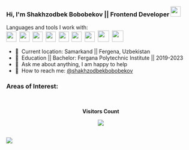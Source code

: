 ### Hi, I'm Shakhzodbek Bobobekov || Frontend Developer <img src="https://media.giphy.com/media/hvRJCLFzcasrR4ia7z/giphy.gif" width="27px" >
Languages and tools I work with:
<br />
<span><img src="https://www.freepnglogos.com/uploads/html5-logo-png/html5-logo-html-logo-10.png" width="27px" ></span>&nbsp;
<span><img src="https://www.yolearnonline.com/img/css.png" width="27px" ></span>&nbsp;
<span><img src="https://sass-lang.com/assets/img/styleguide/white-e44bed0d.png" width="27px"></span>&nbsp;
<span><img src="https://camo.githubusercontent.com/1a33aca11a0fc203add4b6a800e5c4d3c7a65f365951a1df4fd17a819a304961/68747470733a2f2f69636f6e2d6c6962726172792e636f6d2f696d616765732f622d69636f6e2f622d69636f6e2d302e6a7067" width="27px" ></span>&nbsp;
<span><img src="https://camo.githubusercontent.com/3e56f251862ac6fe76e946751b983eca573cdefd9dfd9f96be38e0f645f5e46d/68747470733a2f2f6272616e64736c6f676f732e636f6d2f77702d636f6e74656e742f75706c6f6164732f696d616765732f6c617267652f6a6176617363726970742d6c6f676f2d626c61636b2d616e642d77686974652e706e67" width="27px" ></span>&nbsp;
<span><img src="https://camo.githubusercontent.com/bc4cc45093605b94719d75431e7ad5db1f8aedec2fbc491bbe088901b3b7e2ab/68747470733a2f2f63646e2e66726565626965737570706c792e636f6d2f6c6f676f732f6c617267652f32782f72656163742d312d6c6f676f2d626c61636b2d616e642d77686974652e706e67" width="27px"></span>&nbsp;
<span><img src="https://bradysnuggs.net/img/Redux.png" width="27px"></span>&nbsp;
<span><img src="https://camo.githubusercontent.com/fb79ddc4f0b2f54501ae33fd4404dc4738cce19deb229745ad37fde926b3f9e3/68747470733a2f2f75692d6c69622e636f6d2f626c6f672f77702d636f6e74656e742f75706c6f6164732f323032312f31322f6e6578746a732d626f696c6572706c6174652d6c6f676f2e706e67" width="30px"></span>&nbsp;
<span><img src="https://camo.githubusercontent.com/9b63aa91531c1bd3b4c437036b66b497403a64b6989958c65654afbfde1e3535/68747470733a2f2f63646e2e66726565626965737570706c792e636f6d2f6c6f676f732f6c617267652f32782f6772617068716c2d6c6f676f2d626c61636b2d616e642d77686974652e706e67" width="30px"></span>
<br />

- 📍&nbsp; Current location: Samarkand || Fergena, Uzbekistan
- 📝&nbsp; Education || Bachelor: Fergana Polytechnic Institute || 2019-2023 
- 📜&nbsp; Ask me about anything, I am happy to help
- 📩&nbsp; How to reach me: [@shakhzodbekbobobekov](https://t.me/Shaxzodbek_Bobobekov)

### Areas of Interest:

<div align="center">
<br><p align="centre"><b>Visitors Count</b></p>  
<p align="center"><img align="center" src="https://profile-counter.glitch.me/{shakhzodbekbobobekov}/count.svg" /></p> 
<br></div>

<a href="#">
 <img align="center" src="https://github-readme-stats.vercel.app/api/top-langs/?username=shakhzodbekbobobekov&layout=compact&hide_border=true&title_color=00bfbf&text_color=00bfbf&bg_color=0d1117" />
</a>
